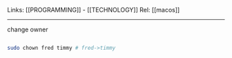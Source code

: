 Links: [[PROGRAMMING]] - [[TECHNOLOGY]]
Rel: [[macos]]

--- 
change owner

```sh

sudo chown fred timmy # fred->timmy
```